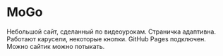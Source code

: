 # MoGo

Небольшой сайт, сделанный по видеоурокам.
Страничка адаптивна. 
Работают карусели, некоторые кнопки. 
GitHub Pages подключен. Можно сайтик можно потыкать.
